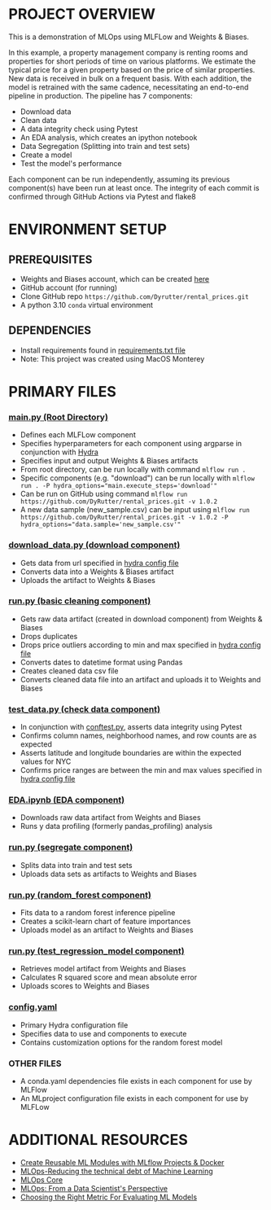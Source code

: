 # PROJECT OVERVIEW

This is a demonstration of MLOps using MLFLow and Weights & Biases.

In this example, a property management company is renting rooms and properties for short periods of time on various platforms. We estimate the typical price for a given property based on the price of similar properties. New data is received in bulk on a frequent basis. With each addition, the model is retrained with the same cadence, necessitating an end-to-end pipeline in production.
The pipeline has 7 components:
+ Download data
+ Clean data
+ A data integrity check using Pytest
+ An EDA analysis, which creates an ipython notebook
+ Data Segregation (Splitting into train and test sets)
+ Create a model
+ Test the model's performance

Each component can be run independently, assuming its previous component(s) have been run at least once.
The integrity of each commit is confirmed through GitHub Actions via Pytest and flake8

# ENVIRONMENT SETUP

## PREREQUISITES

+ Weights and Biases account, which can be created [here](https://wandb.ai/site)
+ GitHub account (for running)
+ Clone GitHub repo `https://github.com/Dyrutter/rental_prices.git`
+ A python 3.10 `conda` virtual environment

## DEPENDENCIES

+ Install requirements found in [requirements.txt file](./requirements.txt)
+ Note: This project was created using MacOS Monterey

# PRIMARY FILES

### [main.py (Root Directory)](./main.py)
+ Defines each MLFLow component
+ Specifies hyperparameters for each component using argparse in conjunction with [Hydra](https://hydra.cc/docs/intro/)
+ Specifies input and output Weights & Biases artifacts
+ From root directory, can be run locally with command `mlflow run .`
+ Specific components (e.g. "download") can be run locally with `mlflow run . -P hydra_options="main.execute_steps='download'"`
+ Can be run on GitHub using command `mlflow run https://github.com/DyRutter/rental_prices.git -v 1.0.2` 
+ A new data sample (new_sample.csv) can be input using `mlflow run https://github.com/DyRutter/rental_prices.git -v 1.0.2 -P
    hydra_options="data.sample='new_sample.csv'"`
    
### [download_data.py (download component)](./download/download_data.py)
+ Gets data from url specified in [hydra config file](./config/config.yaml)
+ Converts data into a Weights & Biases artifact
+ Uploads the artifact to Weights & Biases

### [run.py (basic cleaning component)](./basic_cleaning/run.py)
+ Gets raw data artifact (created in download component) from Weights & Biases
+ Drops duplicates
+ Drops price outliers according to min and max specified in [hydra config file](./config/config.yaml)
+ Converts dates to datetime format using Pandas
+ Creates cleaned data csv file 
+ Converts cleaned data file into an artifact and uploads it to Weights and Biases

### [test_data.py (check data component)](./check_data/test_data.py)
+ In conjunction with [conftest.py](./check_data/conftest.py), asserts data integrity using Pytest
+ Confirms column names, neighborhood names, and row counts are as expected
+ Asserts latitude and longitude boundaries are within the expected values for NYC
+ Confirms price ranges are between the min and max values specified in [hydra config file](./config/config.yaml)
    
### [EDA.ipynb (EDA component)](./EDA/EDA.ipynb)
+ Downloads raw data artifact from Weights and Biases
+ Runs y data profiling (formerly pandas_profiling) analysis

### [run.py (segregate component)](./segregate/run.py)
+ Splits data into train and test sets
+ Uploads data sets as artifacts to Weights and Biases

### [run.py (random_forest component)](./random_forest/run.py)
+ Fits data to a random forest inference pipeline
+ Creates a scikit-learn chart of feature importances
+ Uploads model as an artifact to Weights and Biases

### [run.py (test_regression_model component)](./test_regression_model/run.py)
+ Retrieves model artifact from Weights and Biases
+ Calculates R squared score and mean absolute error
+ Uploads scores to Weights and Biases

### [config.yaml](./config/config.yaml)
+ Primary Hydra configuration file
+ Specifies data to use and components to execute
+ Contains customization options for the random forest model

### OTHER FILES
+ A conda.yaml dependencies file exists in each component for use by MLFlow
+ An MLproject configuration file exists in each component for use by MLFLow

# ADDITIONAL RESOURCES

+ [Create Reusable ML Modules with MLflow Projects & Docker](https://towardsdatascience.com/create-reusable-ml-modules-with-mlflow-projects-docker-33cd722c93c4)
+ [MLOps-Reducing the technical debt of Machine Learning](https://medium.com/mlops-community/mlops-reducing-the-technical-debt-of-machine-learning-dac528ef39de)
+ [MLOps Core](https://ml-ops.org/content/references.html)
+ [MLOps: From a Data Scientist's Perspective](https://neptune.ai/blog/mlops)
+ [Choosing the Right Metric For Evaluating ML Models](https://www.kaggle.com/code/vipulgandhi/how-to-choose-right-metric-for-evaluating-ml-model/notebook)
